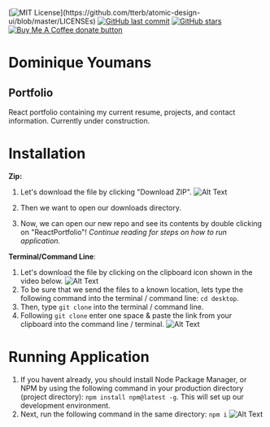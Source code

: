 [![MIT License](https://img.shields.io/apm/l/atomic-design-ui.svg?)](https://github.com/tterb/atomic-design-ui/blob/master/LICENSEs)
[![GitHub last commit](https://img.shields.io/github/last-commit/google/skia.svg?style=flat)](https://github.com/21-Coding/ReactPortfolio/commits/master)
[![GitHub stars](https://img.shields.io/github/stars/badges/shields.svg?style=social&label=Stars&style=flat)]()
<span class="badge-buymeacoffee"><a href="" title="Donate to this project using Buy Me A Coffee"><img src="https://img.shields.io/badge/buy%20me%20a%20coffee-donate-yellow.svg" alt="Buy Me A Coffee donate button" /></a></span>

# Dominique Youmans

## Portfolio

React portfolio containing my current resume, projects, and contact information. Currently under construction.

# Installation

**Zip:**

1.  Let's download the file by clicking "Download ZIP".
    ![Alt Text](https://media.giphy.com/media/RiJofmYaOD7kw51YIu/giphy.gif)

2.  Then we want to open our downloads directory.
3.  Now, we can open our new repo and see its contents by double clicking on "ReactPortfolio"! _Continue reading for steps on how to run application._

**Terminal/Command Line**:

1.  Let's download the file by clicking on the clipboard icon shown in the video below.
    ![Alt Text](https://media.giphy.com/media/W6ipq7dDh65YC4ieNB/giphy.gif)
2.  To be sure that we send the files to a known location, lets type the following command into the terminal / command line:
    `cd desktop`.
3.  Then, type `git clone` into the terminal / command line.
4.  Following `git clone` enter one space & paste the link from your clipboard into the command line / terminal.
    ![Alt Text](https://media.giphy.com/media/WRRNx739BzfoM0mkaw/giphy.gif)

# Running Application

1.  If you havent already, you should install Node Package Manager, or NPM by using the following command in your production directory (project directory):
    `npm install npm@latest -g`. This will set up our development environment.
2.  Next, run the following command in the same directory: `npm i`
    ![Alt Text](https://media.giphy.com/media/LmU4SdbCXmyPSOugzI/giphy.gif)
